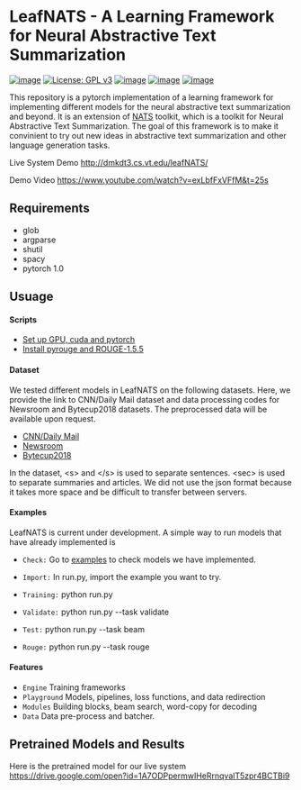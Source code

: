 # LeafNATS - A Learning Framework for Neural Abstractive Text Summarization

[![image](https://img.shields.io/badge/Made%20with-Python-1f425f.svg)](https://www.python.org/)
[![License: GPL v3](https://img.shields.io/badge/License-GPLv3-blue.svg)](https://www.gnu.org/licenses/gpl-3.0)
[![image](https://img.shields.io/github/contributors/Naereen/StrapDown.js.svg)](https://github.com/tshi04/LeafNATS/graphs/contributors)
[![image](https://img.shields.io/github/issues/Naereen/StrapDown.js.svg)](https://github.com/tshi04/LeafNATS/issues)
[![image](https://img.shields.io/badge/arXiv-1805.09461-red.svg?style=flat)](https://arxiv.org/abs/1812.02303)

This repository is a pytorch implementation of a learning framework for implementing different models for the neural abstractive text summarization and beyond. 
It is an extension of [NATS](https://github.com/tshi04/NATS) toolkit, which is a toolkit for Neural Abstractive Text Summarization. 
The goal of this framework is to make it convinient to try out new ideas in abstractive text summarization and other language generation tasks.

Live System Demo http://dmkdt3.cs.vt.edu/leafNATS/

Demo Video https://www.youtube.com/watch?v=exLbfFxVFfM&t=25s

## Requirements

- glob
- argparse
- shutil
- spacy
- pytorch 1.0

## Usuage

#### Scripts

- [Set up GPU, cuda and pytorch](https://github.com/tshi04/LeafNATS/tree/master/LeafNATS/tools/config_server)
- [Install pyrouge and ROUGE-1.5.5](https://github.com/tshi04/LeafNATS/tree/master/LeafNATS/tools/rouge_package)

#### Dataset

We tested different models in LeafNATS on the following datasets. Here, we provide the link to CNN/Daily Mail dataset and data processing codes for Newsroom and Bytecup2018 datasets. The preprocessed data will be available upon request.
- [CNN/Daily Mail](https://github.com/abisee/pointer-generator)
- [Newsroom](https://github.com/tshi04/LeafNATS/tree/master/LeafNATS/tools/newsroom_process)
- [Bytecup2018](https://github.com/tshi04/LeafNATS/tree/master/LeafNATS/tools/bytecup_process)

In the dataset, \<s\> and \</s\> is used to separate sentences. \<sec\> is used to separate summaries and articles. We did not use the json format because it takes more space and be difficult to transfer between servers.

#### Examples

LeafNATS is current under development. A simple way to run models that have already implemented is
- ```Check:``` Go to [examples](https://github.com/tshi04/LeafNATS/tree/master/LeafNATS/examples) to check models we have implemented.

- ```Import:``` In run.py, import the example you want to try.

- ```Training:``` python run.py 

- ```Validate:``` python run.py --task validate

- ```Test:``` python run.py --task beam

- ```Rouge:``` python run.py --task rouge

#### Features

- ```Engine``` Training frameworks
- ```Playground``` Models, pipelines, loss functions, and data redirection
- ```Modules``` Building blocks, beam search, word-copy for decoding
- ```Data``` Data pre-process and batcher.

## Pretrained Models and Results
Here is the pretrained model for our live system 
https://drive.google.com/open?id=1A7ODPpermwIHeRrnqvalT5zpr4BCTBi9

